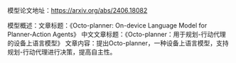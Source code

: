 模型论文地址：https://arxiv.org/abs/2406.18082

模型概述：文章标题：《Octo-planner: On-device Language Model for Planner-Action Agents》
中文文章标题：《Octo-planner：用于规划-行动代理的设备上语言模型》
文章内容：提出Octo-planner，一种设备上语言模型，支持规划-行动代理进行决策，提高自主性。
